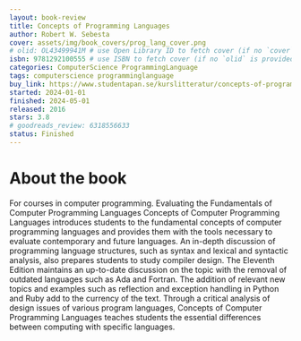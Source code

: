 ```yaml
---
layout: book-review
title: Concepts of Programming Languages
author: Robert W. Sebesta
cover: assets/img/book_covers/prog_lang_cover.png
# olid: OL43499941M # use Open Library ID to fetch cover (if no `cover` is provided)
isbn: 9781292100555 # use ISBN to fetch cover (if no `olid` is provided, dashes are optional)
categories: ComputerScience ProgrammingLanguage
tags: computerscience programminglanguage
buy_link: https://www.studentapan.se/kurslitteratur/concepts-of-programming-languages-9781292100555?gad_source=1&gad_campaignid=17428454333&gbraid=0AAAAADfNPoteb9Qqh5GkwuOUU2cTlPfc5&gclid=Cj0KCQjww-HABhCGARIsALLO6XwygSE9WeymVHZPhM8bOJlkde2BnWNpm_XX928mk1YYKrhr86S8zhwaAoZ_EALw_wcB
started: 2024-01-01
finished: 2024-05-01
released: 2016
stars: 3.8
# goodreads_review: 6318556633
status: Finished
---
```


# About the book

For courses in computer programming. Evaluating the Fundamentals of Computer Programming Languages ​​Concepts of Computer Programming Languages ​​introduces students to the fundamental concepts of computer programming languages ​​and provides them with the tools necessary to evaluate contemporary and future languages. An in-depth discussion of programming language structures, such as syntax and lexical and syntactic analysis, also prepares students to study compiler design. The Eleventh Edition maintains an up-to-date discussion on the topic with the removal of outdated languages ​​such as Ada and Fortran. The addition of relevant new topics and examples such as reflection and exception handling in Python and Ruby add to the currency of the text. Through a critical analysis of design issues of various program languages, Concepts of Computer Programming Languages ​​teaches students the essential differences between computing with specific languages.
